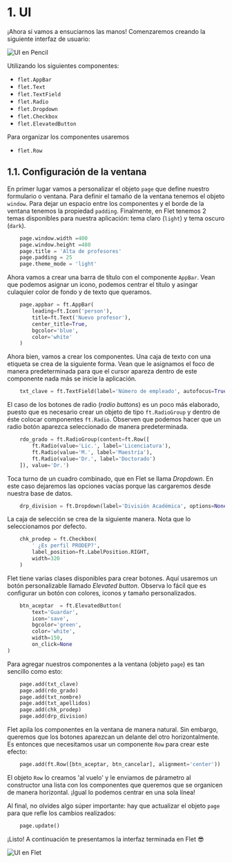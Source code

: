 &nbsp;
# 1.  UI

¡Ahora sí vamos a ensuciarnos las manos! Comenzaremos creando la siguiente interfaz de usuario:

![UI en Pencil](img/ui-pencil.png)

Utilizando los siguientes componentes:

- `flet.AppBar`
- `flet.Text`
- `flet.TextField`
- `flet.Radio`
- `flet.Dropdown`
- `flet.Checkbox`
- `flet.ElevatedButton`

Para organizar los componentes usaremos

- `flet.Row`

## 1.1.  Configuración de la ventana

En primer lugar vamos a personalizar el objeto `page` que define nuestro formulario o ventana.
Para definir el tamaño de la ventana tenemos el objeto `window`. Para dejar un espacio entre los componentes y el borde de la ventana tenemos la propiedad `padding`. Finalmente, en Flet tenemos 2 temas disponibles para nuestra aplicación: tema claro (`light`) y tema oscuro (`dark`).

```python
    page.window.width =400
    page.window.height =480
    page.title = 'Alta de profesores'
    page.padding = 25
    page.theme_mode = 'light'
```

Ahora vamos a crear una barra de título con el componente `AppBar`. Vean que podemos asignar un icono, podemos centrar el título y asingar culaquier color de fondo y de texto que queramos.

```python
    page.appbar = ft.AppBar(
        leading=ft.Icon('person'),
        title=ft.Text('Nuevo profesor'),
        center_title=True,
        bgcolor='blue',
        color='white'
    )
```

Ahora bien, vamos a crear los componentes. Una caja de texto con una etiqueta se crea de la siguiente forma. Vean que le asignamos el foco de manera predeterminada para que el cursor apareza dentro de este componente nada más se inicie la aplicación.

```python
    txt_clave = ft.TextField(label='Número de empleado', autofocus=True)
```

El caso de los botones de radio (_radio buttons_) es un poco más elaborado, puesto que es necesario crear un objeto de tipo `ft.RadioGroup` y dentro de éste colocar componentes `ft.Radio`. Observen que podemos hacer que un radio botón aparezca seleccionado de manera predeterminada.

```python
    rdo_grado = ft.RadioGroup(content=ft.Row([
        ft.Radio(value='Lic.', label='Licenciatura'),
        ft.Radio(value='M.', label='Maestría'),
        ft.Radio(value='Dr.', label='Doctorado')
    ]), value='Dr.')
```

Toca turno de un cuadro combinado, que en Flet se llama _Dropdown_. En este caso dejaremos las opciones vacías porque las cargaremos desde nuestra base de datos.

```python
    drp_division = ft.Dropdown(label='División Académica', options=None, width=400)
```

La caja de selección se crea de la siguiente manera. Nota que lo seleccionamos por defecto.

```python
    chk_prodep = ft.Checkbox(
        ' ¿Es perfil PRODEP?',
        label_position=ft.LabelPosition.RIGHT,
        width=320
    )
```

Flet tiene varias clases disponibles para crear botones. Aquí usaremos un botón personalizable llamado _Elevated button_. Observa lo fácil que es configurar un botón con colores, iconos y tamaño personalizados.

```python
    btn_aceptar  = ft.ElevatedButton(
        text='Guardar',
        icon='save',
        bgcolor='green',
        color='white',
        width=150,
        on_click=None
)
```

Para agregar nuestros componentes a la ventana (objeto `page`) es tan sencillo como esto:

```python
    page.add(txt_clave)
    page.add(rdo_grado)
    page.add(txt_nombre)
    page.add(txt_apellidos)
    page.add(chk_prodep)
    page.add(drp_division)
```

Flet apila los componentes en la ventana de manera natural. Sin embargo, queremos que los botones aparezcan un delante del otro horizontalmente. Es entonces que necesitamos usar un componente `Row` para crear este efecto:

```python
    page.add(ft.Row([btn_aceptar, btn_cancelar], alignment='center'))
```

El objeto `Row` lo creamos 'al vuelo' y le enviamos de párametro al constructor una lista con los componentes que queremos que se organicen de manera horizontal. ¡Igual lo podemos centrar en una sola línea!

Al final, no olvides algo súper importante: hay que actualizar el objeto `page` para que refle los cambios realizados:

```python
    page.update()
```

¡Listo! A continuación te presentamos la interfaz terminada en Flet 😎

![UI en Flet](img/ui-flet.png)
